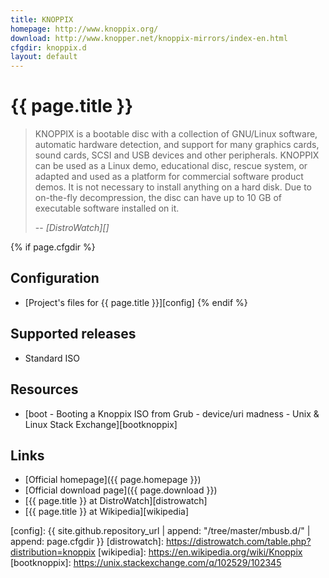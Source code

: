 ```yaml
---
title: KNOPPIX
homepage: http://www.knoppix.org/
download: http://www.knopper.net/knoppix-mirrors/index-en.html
cfgdir: knoppix.d
layout: default
---
```


# {{ page.title }}

> KNOPPIX is a bootable disc with a collection of GNU/Linux software, automatic
> hardware detection, and support for many graphics cards, sound cards, SCSI and
> USB devices and other peripherals. KNOPPIX can be used as a Linux demo,
> educational disc, rescue system, or adapted and used as a platform for
> commercial software product demos. It is not necessary to install anything on
> a hard disk. Due to on-the-fly decompression, the disc can have up to 10 GB of
> executable software installed on it.
>
> -- <cite markdown="1">[DistroWatch][]</cite>


{% if page.cfgdir %}
## Configuration

- [Project's files for {{ page.title }}][config]
{% endif %}


## Supported releases

- Standard ISO


## Resources

- [boot - Booting a Knoppix ISO from Grub - device/uri madness - Unix & Linux
Stack Exchange][bootknoppix]


## Links

- [Official homepage]({{ page.homepage }})
- [Official download page]({{ page.download }})
- [{{ page.title }} at DistroWatch][distrowatch]
- [{{ page.title }} at Wikipedia][wikipedia]


[config]: {{ site.github.repository_url | append: "/tree/master/mbusb.d/" | append: page.cfgdir }}
[distrowatch]: https://distrowatch.com/table.php?distribution=knoppix
[wikipedia]: https://en.wikipedia.org/wiki/Knoppix
[bootknoppix]: https://unix.stackexchange.com/q/102529/102345
